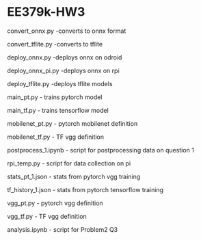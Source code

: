 # EE379k-HW3
convert_onnx.py -converts to onnx format

convert_tflite.py -converts to tflite

deploy_onnx.py -deploys onnx on odroid

deploy_onnx_pi.py -deploys onnx on rpi

deploy_tflite.py -deploys tflite models

main_pt.py - trains pytorch model

main_tf.py -  trains tensorflow model

mobilenet_pt.py - pytorch mobilenet definition

mobilenet_tf.py - TF vgg definition

postprocess_1.ipynb - script for postprocessing data on question 1

rpi_temp.py - script for data collection on pi

stats_pt_1.json - stats from pytorch vgg training

tf_history_1.json - stats from pytorch tensorflow training

vgg_pt.py  - pytorch vgg definition

vgg_tf.py - TF vgg definition

analysis.ipynb - script for Problem2 Q3

